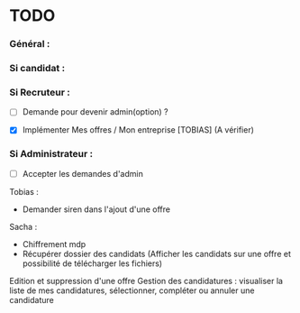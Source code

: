 # TODO 

### Général :  
 

### Si candidat :  
  

### Si Recruteur :  

- [ ] Demande pour devenir admin(option) ?
- [x] Implémenter Mes offres / Mon entreprise [TOBIAS] (A vérifier)


### Si Administrateur :  

- [ ] Accepter les demandes d'admin


Tobias :
- Demander siren dans l'ajout d'une offre


Sacha :
- Chiffrement mdp
- Récupérer dossier des candidats (Afficher les candidats sur une offre et possibilité de télécharger les fichiers)


Edition et suppression d'une offre 
Gestion des candidatures : visualiser la liste de mes candidatures, sélectionner, compléter ou
annuler une candidature